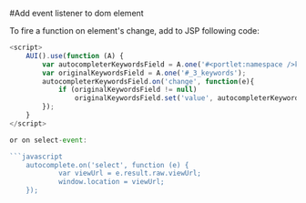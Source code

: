 #Add event listener to dom element

To fire a function on element's change, add to JSP following code:

```javascript
<script>
    AUI().use(function (A) {
        var autocompleterKeywordsField = A.one('#<portlet:namespace />keywords');
        var originalKeywordsField = A.one('#_3_keywords');
        autocompleterKeywordsField.on('change', function(e){
            if (originalKeywordsField != null)
                originalKeywordsField.set('value', autocompleterKeywordsField.get('value'));
        });
    }
</script>

or on select-event:

```javascript
    autocomplete.on('select', function (e) {
            var viewUrl = e.result.raw.viewUrl;
            window.location = viewUrl;
    });
```